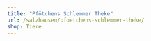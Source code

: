 ```yaml
---
title: "Pfötchens Schlemmer Theke"
url: /salzhausen/pfoetchens-schlemmer-theke/
shop: Tiere
---
```

